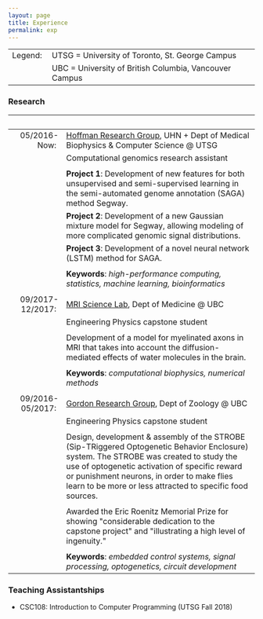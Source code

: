 ```yaml
---
layout: page
title: Experience
permalink: exp
---
```


| | | 
|-------: | :---| 
| Legend:&nbsp;| UTSG = University of Toronto, St. George Campus |
|         | UBC = University of British Columbia, Vancouver Campus |

### Research

 | &nbsp;&nbsp;&nbsp;&nbsp;&nbsp;&nbsp;&nbsp;&nbsp;&nbsp;&nbsp;&nbsp;&nbsp;&nbsp;&nbsp;&nbsp;&nbsp;&nbsp;&nbsp;&nbsp;&nbsp;| |
 |-------: | :---|
 | 05/2016-Now:&nbsp;| [Hoffman Research Group](http://www.hoffmanlab.org), UHN + Dept of Medical Biophysics & Computer Science @ UTSG |
 | | Computational genomics research assistant |
 | | |
 | | **Project 1**: Development of new features for both unsupervised and semi-supervised learning in the semi-automated genome annotation (SAGA) method Segway. |
 | | **Project 2**: Development of a new Gaussian mixture model for Segway, allowing modeling of more complicated genomic signal distributions. |
 | | **Project 3**: Development of a novel neural network (LSTM) method for SAGA.|
 | | |
 | | **Keywords**: _high-performance computing, statistics, machine learning, bioinformatics_ |
 | | |
 | 09/2017-12/2017:&nbsp;| [MRI Science Lab](http://mriscience.med.ubc.ca/), Dept of Medicine @ UBC|
 | | Engineering Physics capstone student |
 | | |
 | | Development of a model for myelinated axons in MRI that takes into account the diffusion-mediated effects of water molecules in the brain.|
 | | |
 | | **Keywords**: _computational biophysics, numerical methods_ |
 | | |
 | 09/2016-05/2017:&nbsp;| [Gordon Research Group](http://www.zoology.ubc.ca/~gordon/), Dept of Zoology @ UBC|
 | | Engineering Physics capstone student |
 | | |
 | | Design, development & assembly of the STROBE (Sip-TRiggered Optogenetic Behavior Enclosure) system. The STROBE was created to study the use of optogenetic activation of specific reward or punishment neurons, in order to make flies learn to be more or less attracted to specific food sources. |
 | | |
 | | Awarded the Eric Roenitz Memorial Prize for showing "considerable dedication to the capstone project" and "illustrating a high level of ingenuity."|
 | | |
 | | **Keywords**: _embedded control systems, signal processing, optogenetics, circuit development_ |


### Teaching Assistantships

* CSC108: Introduction to Computer Programming (UTSG Fall 2018)
